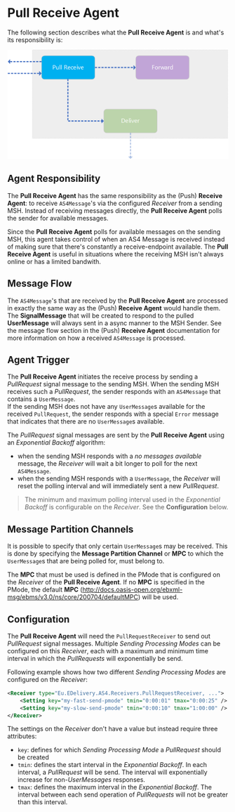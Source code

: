 # Pull Receive Agent

The following section describes what the **Pull Receive Agent** is and what's its responsibility is:

![pull receive agent](images/pull-receive-agent.png)

## Agent Responsibility

The **Pull Receive Agent** has the same responsibility as the (Push) **Receive Agent**: to receive `AS4Message`'s via the configured _Receiver_ from a sending MSH. Instead of receiving messages directly, the **Pull Receive Agent** polls the sender for available messages.

Since the **Pull Receive Agent** polls for available messages on the sending MSH, this agent takes control of when an AS4 Message is received instead of making sure that there's constantly a receive-endpoint available.
The **Pull Receive Agent** is useful in situations where the receiving MSH isn't always online or has a limited bandwith.

## Message Flow

The `AS4Message`'s that are received by the **Pull Receive Agent** are processed in exactly the same way as the (Push) **Receive Agent** would handle them. The **SignalMessage** that will be created to respond to the pulled **UserMessage** will always sent in a async manner to the MSH Sender.
See the message flow section in the (Push) **Receive Agent** documentation for more information on how a received `AS4Message` is processed.

## Agent Trigger

The **Pull Receive Agent** initiates the receive process by sending a _PullRequest_ signal message to the sending MSH. When the sending MSH receives such a _PullRequest_, the sender responds with an `AS4Message` that contains a `UserMessage`.  
If the sending MSH does not have any `UserMessage`s available for the received `PullRequest`, the sender responds with a special `Error` message that indicates that there are no `UserMessage`s available.

The _PullRequest_ signal messages are sent by the **Pull Receive Agent** using an _Exponential Backoff_ algorithm:

- when the sending MSH responds with a _no messages available_ message, the _Receiver_ will wait a bit longer to poll for the next `AS4Message`.
- when the sending MSH responds with a `UserMessage`, the _Receiver_ will reset the polling interval and will immediately sent a new _PullRequest_.

> The minimum and maximum polling interval used in the _Exponential Backoff_ is configurable on the _Receiver_. See the **Configuration** below.

## Message Partition Channels

It is possible to specify that only certain `UserMessage`s may be received. This is done by specifying the **Message Partition Channel** or **MPC** to which the `UserMessage`s that are being polled for, must belong to.

The **MPC** that must be used is defined in the PMode that is configured on the _Receiver_ of the **Pull Receive Agent**. If no **MPC** is specified in the PMode, the default **MPC** (<span>http://docs.oasis-open.org/ebxml-msg/ebms/v3.0/ns/core/200704/defaultMPC</span>) will be used.

## Configuration

The **Pull Receive Agent** will need the `PullRequestReceiver` to send out _PullRequest_ signal messages. Multiple _Sending Processing Modes_ can be configured on this _Receiver_, each with a maximum and minimum time interval in which the _PullRequests_ will exponentially be send.

Following example shows how two different _Sending Processing Modes_ are configured on the _Receiver_:

```xml
<Receiver type="Eu.EDelivery.AS4.Receivers.PullRequestReceiver, ...">
    <Setting key="my-fast-send-pmode" tmin="0:00:01" tmax="0:00:25" />
    <Setting key="my-slow-send-pmode" tmin="0:00:10" tmax="1:00:00" />
</Receiver>
```

The settings on the _Receiver_ don't have a value but instead require three attributes:

- `key`: defines for which _Sending Processing Mode_ a _PullRequest_ should be created
- `tmin`: defines the start interval in the _Exponential Backoff_. In each interval, a _PullRequest_ will be send. The interval will exponentially increase for non-_UserMessages_ responses.
- `tmax`: defines the maximum interval in the _Exponential Backoff_. The interval between each send operation of _PullRequests_ will not be greater than this interval.
